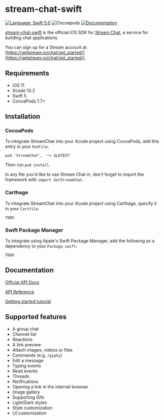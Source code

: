 # stream-chat-swift

[![Language: Swift 5.0](https://img.shields.io/badge/Swift-5.0-orange.svg)](https://swift.org)
![Cocoapods](https://img.shields.io/cocoapods/v/StreamChat.svg)
[![Documentation](https://github.com/GetStream/stream-chat-swift/blob/master/docs/badge.svg)](https://getstream.github.io/stream-chat-swift/)

[stream-chat-swift](https://github.com/GetStream/stream-chat-swift) is the official iOS SDK for [Stream Chat](https://getstream.io/chat), a service for building chat applications.

You can sign up for a Stream account at [https://getstream.io/chat/get_started/](https://getstream.io/chat/get_started/).

## Requirements

- iOS 11
- Xcode 10.2
- Swift 5
- CocoaPods 1.7+

## Installation

### CocoaPods

To integrate StreamChat into your Xcode project using CocoaPods, add this entry in your `Podfile`:
```
pod 'StreamChat', '~> $LATEST'
```
Then run `pod install`.

In any file you'd like to use Stream Chat in, don't forget to import the framework with `import GetStreamChat`.

### Carthage

To integrate StreamChat into your Xcode project using Carthage, specify it in your `Cartfile`:

```
TODO
```

### Swift Package Manager

To integrate using Apple's Swift Package Manager, add the following as a dependency to your `Package.swift`:

```
TODO
```

## Documentation

[Official API Docs](https://getstream.io/chat/docs)

[API Reference](https://getstream.github.io/stream-chat-swift/)

[Getting started tutorial](https://getstream.io/chat/ios-chat/tutorial/)

## Supported features

- A group chat
- Channel list
- Reactions
- A link preview
- Attach images, videos or files
- Commands (e.g. `/giphy`)
- Edit a message
- Typing events
- Read events
- Threads
- Notifications
- Opening a link in the internal browser
- Image gallery
- Supporting Gifs
- Light/Dark styles
- Style customization
- UI customization
